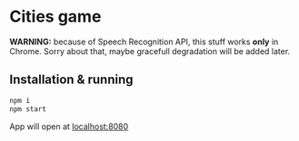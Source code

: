 # Cities game

**WARNING:** because of Speech Recognition API, this stuff works **only** in Chrome. Sorry about that, maybe gracefull degradation will be added later.

## Installation & running

```bash
npm i
npm start
```

App will open at [localhost:8080](localhost:8080)
